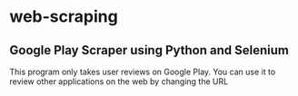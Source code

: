# web-scraping
## Google Play Scraper using Python and Selenium
This program only takes user reviews on Google Play. You can use it to review other applications on the web by changing the URL
